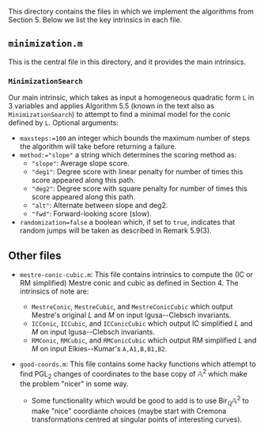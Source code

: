 This directory contains the files in which we implement the algorithms from Section 5. Below we list the key intrinsics in each file.

## `minimization.m`
This is the central file in this directory, and it provides the main intrinsics.

### `MinimizationSearch`
Our main intrinsic, which takes as input a homogeneous quadratic form `L` in 3 variables and applies Algorithm 5.5 (known in the text also as `MinimizationSearch`) to attempt to find a minimal model for the conic defined by `L`. Optional arguments:
- `maxsteps:=100` an integer which bounds the maximum number of steps the algorithm will take before returning a failure.
- `method:="slope"` a string which determines the scoring method as:
  - `"slope"`: Average slope score.
  - `"deg1"`: Degree score with linear penalty for number of times this score appeared along this path.
  - `"deg2"`: Degree score with square penalty for number of times this score appeared along this path.
  - `"alt"`: Alternate between slope and deg2.
  - `"fwd"`: Forward-looking score (slow).
- `randomization=false` a boolean which, if set to `true`, indicates that random jumps will be taken as described in Remark 5.9(3).

## Other files

- `mestre-conic-cubic.m`: This file contains intrinsics to compute the (IC or RM simplified) Mestre conic and cubic as defined in Section 4. The intrinsics of note are:
  - `MestreConic`, `MestreCubic`, and `MestreConicCubic` which output Mestre's original $L$ and $M$ on input Igusa--Clebsch invariants.
  - `ICConic`, `ICCubic`, and `ICConicCubic` which output IC simplified $L$ and $M$ on input Igusa--Clebsch invariants.
  - `RMConic`, `RMCubic`, and `RMConicCubic` which output RM simplified $L$ and $M$ on input Elkies--Kumar's `A,A1,B,B1,B2`.

- `good-coords.m`: This file contains some hacky functions which attempt to find $\mathrm{PGL}_2$ changes of coordinates to the base copy of $\mathbb{A}^2$ which make the problem "nicer" in some way.
  - Some functionality which would be good to add is to use $\mathrm{Bir}_{\mathbb{Q}} \mathbb{A}^2$ to make "nice" coordiante choices (maybe start with Cremona transformations centred at singular points of interesting curves).